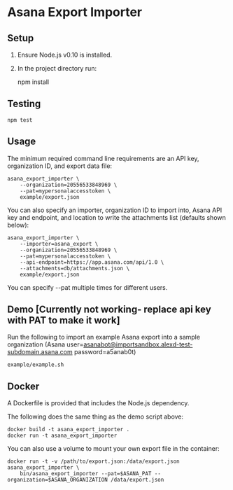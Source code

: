 Asana Export Importer
=====================

Setup
-----

1. Ensure Node.js v0.10 is installed.
2. In the project directory run:

	npm install

Testing
-------

	npm test

Usage
-----

The minimum required command line requirements are an API key, organization ID, and export data file:

	asana_export_importer \
		--organization=20556533848969 \
		--pat=mypersonalaccesstoken \
		example/export.json

You can also specify an importer, organization ID to import into, Asana API key and endpoint, and location to write the attachments list (defaults shown below):

	asana_export_importer \
		--importer=asana_export \
		--organization=20556533848969 \
		--pat=mypersonalaccesstoken \
		--api-endpoint=https://app.asana.com/api/1.0 \
		--attachments=db/attachments.json \
		example/export.json

You can specify --pat multiple times for different users.

Demo [Currently not working- replace api key with PAT to make it work]
----

Run the following to import an example Asana export into a sample organization (Asana user=asanabot@importsandbox.alexd-test-subdomain.asana.com password=a5anab0t)

	example/example.sh

Docker
------

A Dockerfile is provided that includes the Node.js dependency.

The following does the same thing as the demo script above:

	docker build -t asana_export_importer .
	docker run -t asana_export_importer

You can also use a volume to mount your own export file in the container:

	docker run -t -v /path/to/export.json:/data/export.json asana_export_importer \
		bin/asana_export_importer --pat=$ASANA_PAT --organization=$ASANA_ORGANIZATION /data/export.json
